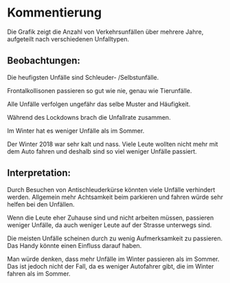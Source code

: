# Kommentierung

Die Grafik zeigt die Anzahl von Verkehrsunfällen über mehrere Jahre, aufgeteilt nach verschiedenen Unfalltypen.

## Beobachtungen:
Die heufigsten Unfälle sind Schleuder- /Selbstunfälle. 

Frontalkollisonen passieren so gut wie nie, genau wie Tierunfälle. 

Alle Unfälle verfolgen ungefähr das selbe Muster and Häufigkeit.

Während des Lockdowns brach die Unfallrate zusammen. 

Im Winter hat es weniger Unfälle als im Sommer.

Der Winter 2018 war sehr kalt und nass. Viele Leute wollten nicht mehr mit dem Auto fahren und deshalb sind so viel weniger Unfälle passiert.

## Interpretation:
Durch Besuchen von Antischleuderkürse könnten viele Unfälle verhindert werden. Allgemein mehr Achtsamkeit beim parkieren und fahren würde sehr helfen bei den Unfällen. 

Wenn die Leute eher Zuhause sind und nicht arbeiten müssen, passieren weniger Unfälle, da auch weniger Leute auf der Strasse unterwegs sind.

Die meisten Unfälle scheinen durch zu wenig Aufmerksamkeit zu passieren. Das Handy könnte einen Einfluss darauf haben.

Man würde denken, dass mehr Unfälle im Winter passieren als im Sommer. Das ist jedoch nicht der Fall, da es weniger Autofahrer gibt, die im Winter fahren als im Sommer. 

